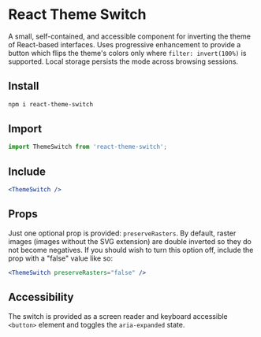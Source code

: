 # React Theme Switch

A small, self-contained, and accessible component for inverting the theme of React-based interfaces. Uses progressive enhancement to provide a button which flips the theme's colors only where `filter: invert(100%)` is supported. Local storage persists the mode across browsing sessions.

## Install

```sh
npm i react-theme-switch
```

## Import

```js
import ThemeSwitch from 'react-theme-switch';
```

## Include

```jsx
<ThemeSwitch />
```

## Props

Just one optional prop is provided: `preserveRasters`. By default, raster images (images without the SVG extension) are double inverted so they do not become negatives. If you should wish to turn this option off, include the prop with a "false" value like so:

```jsx
<ThemeSwitch preserveRasters="false" />
```

## Accessibility

The switch is provided as a screen reader and keyboard accessible `<button>` element and toggles the `aria-expanded` state.
